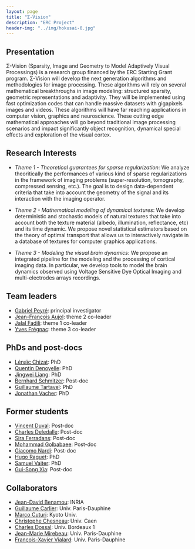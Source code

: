 ```yaml
---
layout: page
title: "Σ-Vision"
description: "ERC Project"
header-img: "../img/hokusai-0.jpg"
---
```



Presentation
-------------------
Σ-Vision (Sparsity, Image and Geometry to Model Adaptively Visual Processings) is a research group financed by the ERC Starting Grant program. Σ-Vision will develop the next generation algorithms and methodologies for image processing. These algorithms will rely on several mathematical breakthroughs in image modeling: structured sparsity, geometric representations and adaptivity. They will be implemented using fast optimization codes that can handle massive datasets with gigapixels images and videos. These algorithms will have far reaching applications in computer vision, graphics and neuroscience. These cutting edge mathematical approaches will go beyond traditional image processing scenarios and impact significantly object recognition, dynamical special effects and exploration of the visual cortex.

Research Interests
-------------------

* _Theme 1 - Theoretical guarantees for sparse regularization_: We analyze theoritically the performances of various kind of sparse regularizations in the framework of imaging problems (super-resolution, tomography, compressed sensing, etc.). The goal is to design data-dependent criteria that take into account the geometry of the signal and its interaction with the imaging operator.

* _Theme 2 - Mathematical modeling of dynamical textures_: We develop deterministic and stochastic models of natural textures that take into account both the texture material (albedo, illumination, reflectance, etc) and its time dynamic. We propose novel statistical estimators based on the theory of optimal transport that allows us to interactively navigate in a database of textures for computer graphics applications.

* _Theme 3 - Modeling the visual brain dynamics_: We propose an integrated pipeline for the modeling and the processing of cortical imaging data. In particular, we develop tools to model the brain dynamics observed using Voltage Sensitive Dye Optical Imaging and multi-electrodes arrays recordings.


Team leaders
-------------------

* [Gabriel Peyré](http://www.ceremade.dauphine.fr/~peyre/): principal investigator
* [Jean-François Aujol](http://www.math.u-bordeaux1.fr/~jaujol/): theme 2 co-leader
* [Jalal Fadili](http://www.greyc.ensicaen.fr/~jfadili/): theme 1 co-leader
* [Yves Frégnac](http://www.unic.cnrs-gif.fr/people/Yves_Fr%C3%A9gnac/): theme 3 co-leader

PhDs and post-docs
-------------------

* [Lénaïc Chizat](https://www.ceremade.dauphine.fr/~chizat/): PhD
* [Quentin Denoyelle](https://www.ceremade.dauphine.fr/~denoyelle/): PhD
* [Jingwei Liang](https://www.greyc.fr/user/400): PhD
* [Bernhard Schmitzer](https://www.ceremade.dauphine.fr/~schmitzer/): Post-doc
* [Guillaume Tartavel](http://perso.telecom-paristech.fr/~tartavel/): PhD
* [Jonathan Vacher](https://www.ceremade.dauphine.fr/~vacher/): PhD

Former students
-------------------

* [Vincent Duval](https://www.ceremade.dauphine.fr/~vduval/): Post-doc
* [Charles Deledalle](http://www.ceremade.dauphine.fr/~deledall/): Post-doc
* [Sira Ferradans](http://www.gpi.upf.edu/static/sira/Sira_Ferradans/Me.html): Post-doc
* [Mohammad Golbabaee](http://people.epfl.ch/mohammad.golbabaei/): Post-doc
* [Giacomo Nardi](http://www.ceremade.dauphine.fr/~nardi/): Post-doc
* [Hugo Raguet](http://www.ceremade.dauphine.fr/~raguet/): PhD
* [Samuel Vaiter](http://www.ceremade.dauphine.fr/~vaiter/): PhD
* [Gui-Song Xia](http://perso.telecom-paristech.fr/~xia/): Post-doc

Collaborators
-------------------

* [Jean-David Benamou](https://who.rocq.inria.fr/Jean-David.Benamou/): INRIA
* [Guillaume Carlier](https://www.ceremade.dauphine.fr/~carlier/): Univ. Paris-Dauphine
* [Marco Cuturi](http://www.iip.ist.i.kyoto-u.ac.jp/member/cuturi/): Kyoto Univ.
* [Christophe Chesneau](http://www.math.unicaen.fr/~chesneau/): Univ. Caen
* [Charles Dossal](http://www.math.u-bordeaux.fr/~dossal/): Univ. Bordeaux 1
* [Jean-Marie Mirebeau](https://www.ceremade.dauphine.fr/~mirebeau/Page_de_Jean-Marie_Mirebeau/Main_page.html): Univ. Paris-Dauphine
* [François-Xavier Vialard](https://www.ceremade.dauphine.fr/~vialard/): Univ. Paris-Dauphine
